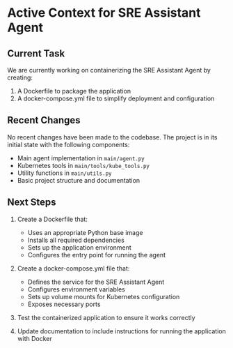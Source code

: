 # Active Context for SRE Assistant Agent

## Current Task

We are currently working on containerizing the SRE Assistant Agent by creating:

1. A Dockerfile to package the application
2. A docker-compose.yml file to simplify deployment and configuration

## Recent Changes

No recent changes have been made to the codebase. The project is in its initial state with the following components:

- Main agent implementation in `main/agent.py`
- Kubernetes tools in `main/tools/kube_tools.py`
- Utility functions in `main/utils.py`
- Basic project structure and documentation

## Next Steps

1. Create a Dockerfile that:
   - Uses an appropriate Python base image
   - Installs all required dependencies
   - Sets up the application environment
   - Configures the entry point for running the agent

2. Create a docker-compose.yml file that:
   - Defines the service for the SRE Assistant Agent
   - Configures environment variables
   - Sets up volume mounts for Kubernetes configuration
   - Exposes necessary ports

3. Test the containerized application to ensure it works correctly

4. Update documentation to include instructions for running the application with Docker
